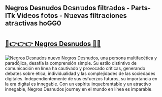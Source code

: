 ## Negros Desnudos D𝚎sn𝚞dos filtr𝚊dos - Parts-ITk Vid𝚎os f𝚘tos - N𝚞evas filtr𝚊ciones atr𝚊ctivas hoGG0

# <h2><a href="http://mbdhrd5.tromn.icu/?c=Negros+Desnudos">🔗👉👉👉 Negros Desnudos 🔗🔗</a></h2>

[![Negros Desnudos nuevo](https://i.imgur.com/pEAQMta.gif)](http://mbdhrd5.tromn.icu/?c=Negros+Desnudos)
Negros Desnudos, una persona multifacética y paradójica, desafía la comprensión simple. Su estilo distintivo de comunicación en línea ha cautivado y provocado críticas, generando debates sobre ética, individualidad y las complejidades de las sociedades digitales. Independientemente de sus esfuerzos futuros, su importancia en la era digital es innegable. Con un espíritu inquebrantable y un atractivo innegable, Negros Desnudos journey en el mundo en línea es imparable.
